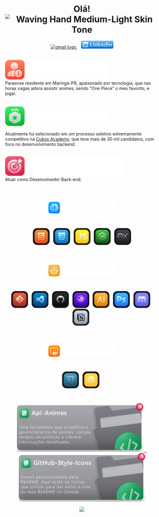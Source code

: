  
<h1 align="center">Olá!<img src="https://raw.githubusercontent.com/Tarikul-Islam-Anik/Animated-Fluent-Emojis/master/Emojis/Hand%20gestures/Waving%20Hand%20Medium-Light%20Skin%20Tone.png" alt="Waving Hand Medium-Light Skin Tone" width="40" height="40" /></h1>

<div align="center"> 
  <a href="mailto:cleberSanches59@gmail.com" target="_blank">
    <img src="https://github.com/Cleber-Sanches/icons-github/blob/main/email.svg" height="26" alt="gmail logo"  />
  </a> &nbsp;&nbsp;
   <a href="https://www.linkedin.com/in/cleber-sanches-024414230/" target="_blank">
    <img src="https://github.com/Cleber-Sanches/GitHub-Style-Icons/blob/main/linkedin.svg" height="26" alt="linkedin logo"/>
  </a>
</div>
</br>
</br>
<!--sobre-->
<div>
<img src="https://github.com/Cleber-Sanches/Cleber-Sanches/blob/main/sobre.svg"></br>
Paraense residente em Maringá-PR, apaixonado por tecnologia, que nas horas vagas adora assistir animes, sendo "One Piece" o meu favorito, e jogar.
 </div>
</br>
</br>
<!--conquista-->
<div> 
 <img src="https://github.com/Cleber-Sanches/Cleber-Sanches/blob/main/conquista.svg"></br>
 <p>Atualmente fui selecionado em um processo seletivo extremamente competitivo na <a href="https://cubos.academy/" target="_blank">Cubos Academy</a>, que teve mais de 30 mil candidatos, com foco no desenvolvimento backend.</p>
</div>
</br>
<!-- Objetivo -->
<div>
 <img src="https://github.com/Cleber-Sanches/Cleber-Sanches/blob/main/objetivo.svg"></br>
 Atuar como Desenvolvedor Back-end.
</div>
 
              
</br>
</br>
</br>
<!-- tecnologias -->
<p align="center">
 <img src="https://github.com/Cleber-Sanches/Cleber-Sanches/blob/main/tecnologias-3.svg" style="width: 220px">
</p>
</br>
<p align="center">
   <img src="https://github.com/Cleber-Sanches/GitHub-Style-Icons/blob/main/icons-dark/icones-color-dark/html.svg" style="width: 55px;">&nbsp;&nbsp;
  <img src="https://github.com/Cleber-Sanches/GitHub-Style-Icons/blob/main/icons-dark/icones-color-dark/css.svg" style="width: 55px;">&nbsp;&nbsp;
 <img src="https://github.com/Cleber-Sanches/GitHub-Style-Icons/blob/main/icons-dark/icones-color-dark/javascript.svg" style="width: 55px;">&nbsp;&nbsp;
<img src="https://github.com/Cleber-Sanches/GitHub-Style-Icons/blob/main/icons-dark/icones-color-dark/nodejs.svg" style="width: 55px;">&nbsp;&nbsp;
 <img src="https://github.com/Cleber-Sanches/GitHub-Style-Icons/blob/main/icons-dark/icones-color-dark/expressjs.svg" style="width: 55px;">
</p>
</br>
</br>
<!-- ferramentas -->
<p align="center">
 <img src="https://github.com/Cleber-Sanches/Cleber-Sanches/blob/main/ferramentas-2.svg" style="width: 220px">
</p>
</br>
<p align="center">
  <img src="https://github.com/Cleber-Sanches/GitHub-Style-Icons/blob/main/icons-dark/icones-color-dark/git.svg" style="width: 55px; ">&nbsp;&nbsp;
  <img src="https://github.com/Cleber-Sanches/GitHub-Style-Icons/blob/main/icons-dark/icones-color-dark/vscode.svg" style="width: 55px; ">&nbsp;&nbsp;
  <img src="https://github.com/Cleber-Sanches/GitHub-Style-Icons/blob/main/icons-dark/icones-color-dark/github.svg" style="width: 55px; ">&nbsp;&nbsp;
  <img src="https://github.com/Cleber-Sanches/GitHub-Style-Icons/blob/main/icons-dark/icones-color-dark/insomnia.svg" style="width: 55px; ">&nbsp;&nbsp;
  <img src="https://github.com/Cleber-Sanches/GitHub-Style-Icons/blob/main/icons-dark/icones-color-dark/ai.svg" style="width: 55px; ">&nbsp;&nbsp;
  <img src="https://github.com/Cleber-Sanches/GitHub-Style-Icons/blob/main/icons-dark/icones-color-dark/ps.svg" style="width: 55px; ">&nbsp;&nbsp;
  <img src="https://github.com/Cleber-Sanches/GitHub-Style-Icons/blob/main/icons-dark/icones-color-dark/discord.svg" style="width: 55px; ">&nbsp;&nbsp;
  <img src="https://github.com/Cleber-Sanches/GitHub-Style-Icons/blob/main/icons-dark/icones-color-dark/notion.svg" style="width: 55px; ">&nbsp;&nbsp;
</p>
</br>
</br>
<!-- estudando atualmente -->
<p align="center">
 <img src="https://github.com/Cleber-Sanches/Cleber-Sanches/blob/main/estudando.svg" style="width: 220px">
</p>
</br>
<p align="center">
  <img src="https://github.com/Cleber-Sanches/GitHub-Style-Icons/blob/main/icons-dark/icones-color-dark/postgresql.svg" style="width: 55px; ">&nbsp;&nbsp;
  <img src="https://github.com/Cleber-Sanches/GitHub-Style-Icons/blob/main/icons-dark/icones-color-dark/beekeeper.svg" style="width: 55px; ">&nbsp;&nbsp;
</p>
</br>
<!-- cards repositorios -->
<p align="center">
 <a href="https://github.com/Cleber-Sanches/Api-Animes"><img src="https://github.com/Cleber-Sanches/Cleber-Sanches/blob/main/card-Api-animes.svg" style="width: 415px;">&nbsp;&nbsp;&nbsp;
 </a>
 <a href="https://github.com/Cleber-Sanches/GitHub-Style-Icons"><img src="https://github.com/Cleber-Sanches/Cleber-Sanches/blob/main/card-GitHub-Style-Icons.svg" style="width: 415px;">
 </a>
</p>

<div align="center">
<img src="https://profile-counter.glitch.me/{Cleber-Sanches}/count.svg" style="width: 90px">
 </div>
